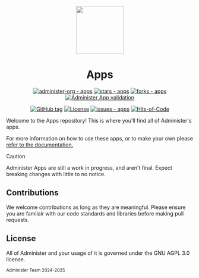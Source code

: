 <div align="center">
<img src="https://github.com/administer-org/apps/blob/main/assets/adm.png?raw=true" width="128">

# Apps

[![administer-org - apps](https://img.shields.io/static/v1?label=administer-org&message=apps&color=ff69b4&logo=github)](https://github.com/administer-org/apps "Go to GitHub repo") [![stars - apps](https://img.shields.io/github/stars/administer-org/apps?style=social)](https://github.com/administer-org/apps) [![forks - apps](https://img.shields.io/github/forks/administer-org/apps?style=social)](https://github.com/administer-org/apps) [![Administer App validation](https://github.com/administer-org/apps/workflows/Administer%20App%20validation/badge.svg)](https://github.com/administer-org/apps/actions?query=workflow:"Administer+App+validation")

[![GitHub tag](https://img.shields.io/github/tag/administer-org/apps?include_prereleases=&sort=semver&color=ff69b4)](https://github.com/administer-org/apps/releases/) [![License](https://img.shields.io/badge/License-AGPL--3.0-ff69b4)](#license) [![issues - apps](https://img.shields.io/github/issues/administer-org/apps)](https://github.com/administer-org/apps/issues) [![Hits-of-Code](https://hitsofcode.com/github/administer-org/apps?branch=main)](https://hitsofcode.com/github/administer-org/apps/view?branch=main)

</div>

Welcome to the Apps repository! This is where you'll find all of Administer's apps.

For more information on how to use these apps, or to make your own please [refer to the documentation.](https://docs.administer.notpyx.me)

> [!CAUTION]
> Administer Apps are still a work in progress, and aren't final. Expect breaking changes with little to no notice.

## Contributions

We welcome contributions as long as they are meaningful. Please ensure you are familair with our code standards and libraries before making pull requests.

## License

All of Administer and your usage of it is governed under the GNU AGPL 3.0 license.

<small>Administer Team 2024-2025</small>
